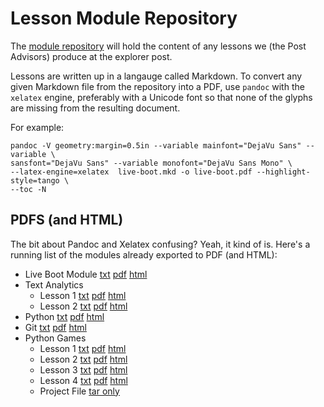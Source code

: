 Lesson Module Repository
========================

The [module repository](https://github.com/cyberpost500/modules/) will hold the
content of any lessons we (the Post Advisors) produce at the explorer post.

Lessons are written up in a langauge called Markdown.  To convert any given
Markdown file from the repository into a PDF, use `pandoc` with the `xelatex`
engine, preferably with a Unicode font so that none of the glyphs are missing
from the resulting document.

For example:

    pandoc -V geometry:margin=0.5in --variable mainfont="DejaVu Sans" --variable \
    sansfont="DejaVu Sans" --variable monofont="DejaVu Sans Mono" \
    --latex-engine=xelatex  live-boot.mkd -o live-boot.pdf --highlight-style=tango \
    --toc -N

PDFS (and HTML)
---------------
The bit about Pandoc and Xelatex confusing?  Yeah, it kind of is.  Here's a
running list of the modules already exported to PDF (and HTML):

* Live Boot Module [txt](live-boot/live-boot.mkd) [pdf](live-boot/live-boot.pdf) [html](live-boot/live-boot.html)
* Text Analytics
    + Lesson 1 [txt](text-analytics/lesson-01/lesson-plan.md) [pdf](text-analytics/lesson-01/lesson-plan.pdf) [html](text-analytics/lesson-01/lesson-plan.html)
    + Lesson 2 [txt](text-analytics/lesson-02/lesson-plan.md) [pdf](text-analytics/lesson-02/lesson-plan.pdf) [html](text-analytics/lesson-02/lesson-plan.html)
* Python [txt](python/python.mkd) [pdf](python/python.pdf) [html](python/python.html)
* Git [txt](git/git.mkd) [pdf](git/git.pdf) [html](git/git.html)
* Python Games
    + Lesson 1 [txt](python-games/python-games.mkd) [pdf](python-games/python-games.pdf) [html](python/python-games.html)
    + Lesson 2 [txt](python-games/python-games-2.mkd) [pdf](python-games/python-games-2.pdf) [html](python-games/python-games-2.html)
    + Lesson 3 [txt](python-games/python-games-3.mkd) [pdf](python-games/python-games-3.pdf) [html](python-games/python-games-3.html)
    + Lesson 4 [txt](python-games/python-games-4.mkd) [pdf](python-games/python-games-4.pdf) [html](python-games/python-games-4.html)
    + Project File [tar only](python-games/project.tar)

